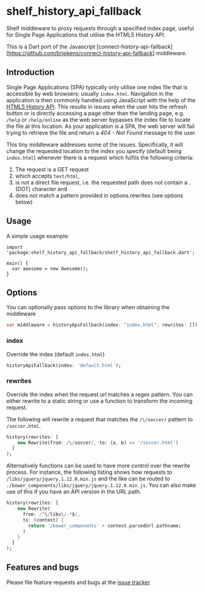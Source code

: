 # shelf_history_api_fallback

Shelf middleware to proxy requests through a specified index page, useful for Single Page Applications that utilise the HTML5 History API.

This is a Dart port of the Javascript [connect-history-api-fallback][https://github.com/bripkens/connect-history-api-fallback] middleware.

## Introduction

Single Page Applications (SPA) typically only utilise one index file that is
accessible by web browsers: usually `index.html`. Navigation in the application
is then commonly handled using JavaScript with the help of the
[HTML5 History API](http://www.w3.org/html/wg/drafts/html/master/single-page.html#the-history-interface).
This results in issues when the user hits the refresh button or is directly
accessing a page other than the landing page, e.g. `/help` or `/help/online`
as the web server bypasses the index file to locate the file at this location.
As your application is a SPA, the web server will fail trying to retrieve the file and return a *404 - Not Found*
message to the user.

This tiny middleware addresses some of the issues. Specifically, it will change
the requested location to the index you specify (default being `index.html`)
whenever there is a request which fulfils the following criteria:

 1. The request is a GET request
 2. which accepts `text/html`,
 3. is not a direct file request, i.e. the requested path does not contain a
    `.` (DOT) character and
 4. does not match a pattern provided in options.rewrites (see options below)

## Usage

A simple usage example:

    import 'package:shelf_history_api_fallback/shelf_history_api_fallback.dart';

    main() {
      var awesome = new Awesome();
    }

## Options
You can optionally pass options to the library when obtaining the middleware

```dart
var middleware = historyApiFallback(index: "index.html", rewrites: []);
```

### index
Override the index (default `index.html`)

```dart
historyApiFallback(index: 'default.html');
```

### rewrites
Override the index when the request url matches a regex pattern. You can either rewrite to a static string or use a function to transform the incoming request.

The following will rewrite a request that matches the `/\/soccer/` pattern to `/soccer.html`.
```dart
history(rewrites: [
    new Rewrite(from: /\/soccer/, to: (a, b) => '/soccer.html')
  ]
);
```

Alternatively functions can be used to have more control over the rewrite process.
For instance, the following listing shows how requests to `/libs/jquery/jquery.1.12.0.min.js` and the like
can be routed to `./bower_components/libs/jquery/jquery.1.12.0.min.js`. You can also make use of this if you
have an API version in the URL path.
```dart
history(rewrites: [
    new Rewrite(
      from: /^\/libs\/.*$/,
      to: (context) {
        return '/bower_components' + context.parsedUrl.pathname;
      )
    }
  ]
);
```

## Features and bugs

Please file feature requests and bugs at the [issue tracker][tracker].

[tracker]: http://example.com/issues/replaceme
